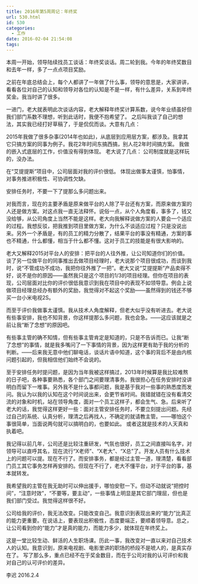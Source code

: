 ```yaml
---
title: 2016年第5周周记：年终奖
url: 530.html
id: 530
categories:
  - 工作
date: 2016-02-04 21:54:08
tags:
---
```


本周一开始，领导陆续找员工谈话：年终奖谈话。周二轮到我。今年的年终奖数目和去年一样，多了一点点项目奖励。 

之前在年底总结会上，每个人都讲了一年做了什么事，领导的意思是，大家讲讲，看看各位对自己的认知和领导对各位的认知是不是一样，有什么差异，关系到年终奖金。我当时讲了很多。 

一进门，老大就表明此次谈话内容，老大解释年终奖计算系数，说今年业绩虽好但我们部门系数不理想，听到此话时，我便不抱希望了。 之后叫我谈了自己的想法，其实我已经打好草稿了，于是侃侃而谈。大意有几点： 
<!-- more -->
2015年我做了很多杂事(2014年也如此)，从底层到应用层方案，都涉及。我拿其它只搞方案的同事为例子。我花2年时间东搞西搞，别人花2年时间搞方案。 我做的嵌入式底层的工作，价值没有得到体现。 老大说了几点： 公司制度就是这样玩的，没办法。 

在“艾提提斯”项目中，公司层面对我的评价很低。 体现出做事太谨慎，怕事情，对事务推进积极性、可协调性欠缺。 

安排任务时，不要一下了提那么多问题出来。 

对我而言，现在的主要矛盾是原来做平台的人除了平台还有方案，而原来做方案的人还是做方案。对这点我一直无法释怀。说俗一点，从个人角度看，事多了，钱又没给够，从公司角度上当然不能是这样。老大向我解释说做方案的人要会一个适应的过程。我想反驳，把我推到项目里做方案，为什么不谈适应过程？只是没说出来。另外一个矛盾是，有的员工的精力分散了，结果平台的事没有精通，方案的事也不精通，什么都懂，相当于什么都不懂。这对于员工的技能是有很大影响的。 

老大又解释2015对平台人的安排：把平台的人往外推，让公司知道你们的价值。谈了另一位做平台的同事推出去做项目经理时，老大说那个项目很成功，而谈到我时，说“不管成功不成功，我把你往外推了一把”。老大又说“艾提提斯”产品卖得不好，说不是你的原因——虽然我只是这个项目的1/3的项目经理。但你在项目的表现，公司层面对比你的评价很低我意识到我在项目中的表现不如领导意。例会上说做项目经理总经办有额外的奖励，我觉得对不起这个奖励——虽然得到的钱还不够买一台小米电视2S。 

而至于评价我做事太谨慎。我从技术人角度解释，但老大似乎没有听进去。老大说有些事安排，我也不知背景，你这样提那么多问题，我也会急。——这应该就是之前让我“断了念想”的原因吧。 

有些事主管的确不知情，但有些事主管肯定是知道的，只是不告诉而已。让我“断了念想”的事情，就是我多嘴问了一下事情的背景，因为这样更有助于我的分析的判断。——后来我无意中他们聊电话，谈话片语中知道，这个事的背后不是由内核问题引起的，但我相信他们始终不会说的。 

至于安排任务时提问题，是因为当年我被这样搞过，2013年时候算是我比较难熬的日子吧，各种事要熟悉，各个部门之间要理清事务。我很担心在任务安排时没讲明白而留下一堆事。另外我不是什么事都问题，我是基于我对一些事的熟悉度而发问。我认为以我的认知在这个时间说出来，会更节省时间。我错就错在没有看清交流的对象和时机，站在领导角度，面对一个员工这样子，都会生气、急。后来听了老大的话，我觉得这样更好一些：面对主管安排任务时，不要立刻提出问题。先经过自己的系统、认真分析，理清之后再找人，不确定的就请教主管。——哪怕这个事很简单，当面说两句就可以搞明白的，也要如此。 或者这就是技术的人天真和执着吧。 

我记得以前几年，公司还是比较注重研发，气氛也很好，员工之间直接叫名字，对领导可以直呼其名，现在流行“X老师”、“X老大”、“X总”了。开发人员有什么技术上的问题可以提。现在不行了。而安排事务，都是经过主管一道，理清楚，看看部门员工其它事务怎样再安排的。但现在不行了，老大不懂平台，对于平台的事，基本就转发。 

我希望我的主管在我无助时可以伸出援手，哪怕安慰一下。但动不动就说“把控时间”，“注意时效”，“不要等，要主动”，一些事情上明显是其它部门理屈，但也是我们部门受过。我觉得这样很不好。 

公司给我的评价，我无法改变。只能改变自己。我意识到表现出来的“能力”比真正的能力更重要。在说话上，要表现出积极性，态度要端正，要顺着领导意。总之，让公司看到你的“能力”才是真的能力，而能力多少，就体现在年终奖上。 

这是一堂比较生动、鲜活的人生职场课。历此一事，我改变对一直以来对自己技术人的认知。我意识到，原来电视剧、电影里讲的职场的桥段不是唬人的，是真实存在了。 写了那么多，重点已经不在于奖金数目，而在于公司对我的认可评价和我对自己的认可评价的差异。

 李迟 2016.2.4